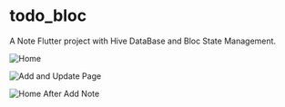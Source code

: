 # todo_bloc

A Note Flutter project with Hive DataBase and Bloc State Management.


![Home](https://github.com/armanmk22-p/note_with_hive/assets/118584557/8774b6bd-56c1-4d93-9126-44421003fa6b)

![Add and Update Page](https://github.com/armanmk22-p/note_with_hive/assets/118584557/2525aa57-03e4-4c00-86f8-06a4501b64e0)

![Home After Add Note](https://github.com/armanmk22-p/note_with_hive/assets/118584557/eb04d970-202b-4c5e-980e-a740189c595f)

